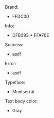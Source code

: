 Brand:
- FFDC00

Info:
- DFB093 + FFA76E

Success:
- asdf

Error:
- asdf
	
Typeface:
- Montserrat

Text body color: 
- Gray